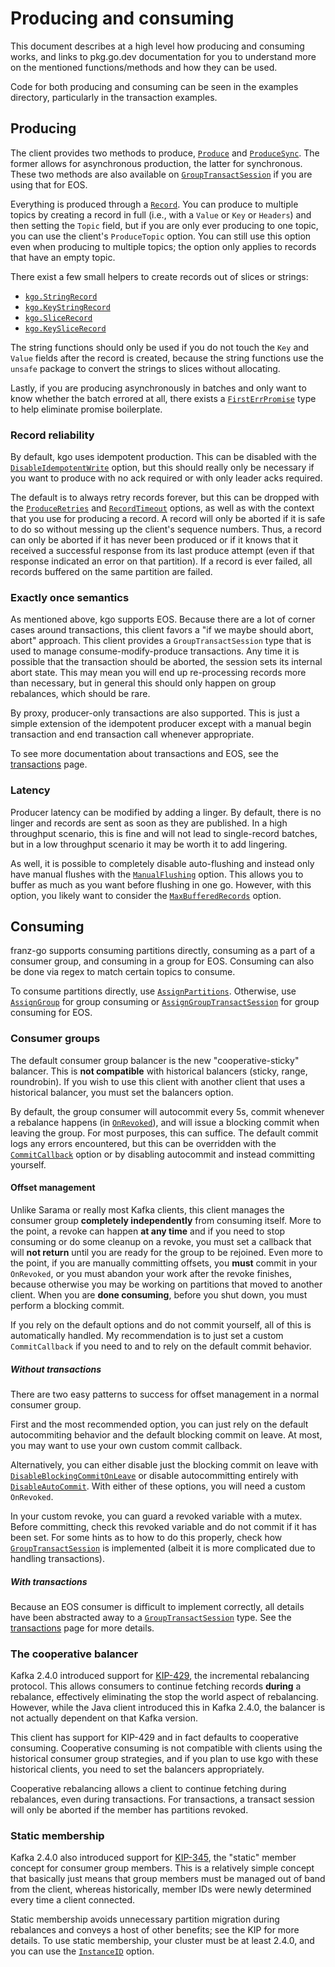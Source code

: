 Producing and consuming
===

This document describes at a high level how producing and consuming works, and
links to pkg.go.dev documentation for you to understand more on the mentioned
functions/methods and how they can be used.

Code for both producing and consuming can be seen in the examples directory,
particularly in the transaction examples.

## Producing

The client provides two methods to produce, [`Produce`][1] and
[`ProduceSync`][2]. The former allows for asynchronous production, the latter
for synchronous. These two methods are also available on
[`GroupTransactSession`][3] if you are using that for EOS.

Everything is produced through a [`Record`][4]. You can produce to multiple
topics by creating a record in full (i.e., with a `Value` or `Key` or
`Headers`) and then setting the `Topic` field, but if you are only ever
producing to one topic, you can use the client's `ProduceTopic` option.  You
can still use this option even when producing to multiple topics; the option
only applies to records that have an empty topic.

There exist a few small helpers to create records out of slices or strings:

* [`kgo.StringRecord`][5]
* [`kgo.KeyStringRecord`][6]
* [`kgo.SliceRecord`][7]
* [`kgo.KeySliceRecord`][8]

The string functions should only be used if you do not touch the `Key` and
`Value` fields after the record is created, because the string functions use
the `unsafe` package to convert the strings to slices without allocating.

Lastly, if you are producing asynchronously in batches and only want to know
whether the batch errored at all, there exists a [`FirstErrPromise`][9] type to
help eliminate promise boilerplate.

[1]: https://pkg.go.dev/github.com/twmb/franz-go/pkg/kgo#Client.Produce
[2]: https://pkg.go.dev/github.com/twmb/franz-go/pkg/kgo#Client.ProduceSync
[3]: https://pkg.go.dev/github.com/twmb/franz-go/pkg/kgo#GroupTransactSession
[4]: https://pkg.go.dev/github.com/twmb/franz-go/pkg/kgo#Record
[5]: https://pkg.go.dev/github.com/twmb/franz-go/pkg/kgo#StringRecord
[6]: https://pkg.go.dev/github.com/twmb/franz-go/pkg/kgo#KeyStringRecord
[7]: https://pkg.go.dev/github.com/twmb/franz-go/pkg/kgo#SliceRecord
[8]: https://pkg.go.dev/github.com/twmb/franz-go/pkg/kgo#KeySliceRecord
[9]: https://pkg.go.dev/github.com/twmb/franz-go/pkg/kgo#FirstErrPromise

### Record reliability

By default, kgo uses idempotent production. This can be disabled with the
[`DisableIdempotentWrite`][10] option, but this should really only be necessary
if you want to produce with no ack required or with only leader acks required.

[10]: https://pkg.go.dev/github.com/twmb/franz-go/pkg/kgo#DisableIdempotentWrite

The default is to always retry records forever, but this can be dropped with
the [`ProduceRetries`][11] and [`RecordTimeout`][12] options, as well as with
the context that you use for producing a record. A record will only be aborted
if it is safe to do so without messing up the client's sequence numbers. Thus,
a record can only be aborted if it has never been produced or if it knows that
it received a successful response from its last produce attempt (even if that
response indicated an error on that partition). If a record is ever failed, all
records buffered on the same partition are failed.

[11]: https://pkg.go.dev/github.com/twmb/franz-go/pkg/kgo#ProduceRetries
[12]: https://pkg.go.dev/github.com/twmb/franz-go/pkg/kgo#RecordTimeout

### Exactly once semantics

As mentioned above, kgo supports EOS. Because there are a lot of corner cases
around transactions, this client favors a "if we maybe should abort, abort"
approach. This client provides a `GroupTransactSession` type that is used
to manage consume-modify-produce transactions. Any time it is possible that
the transaction should be aborted, the session sets its internal abort state.
This may mean you will end up re-processing records more than necessary, but
in general this should only happen on group rebalances, which should be rare.

By proxy, producer-only transactions are also supported. This is just a simple
extension of the idempotent producer except with a manual begin transaction and
end transaction call whenever appropriate.

To see more documentation about transactions and EOS, see the
[transactions](./transactions.md) page.

### Latency

Producer latency can be modified by adding a linger. By default, there is no
linger and records are sent as soon as they are published. In a high throughput
scenario, this is fine and will not lead to single-record batches, but in a low
throughput scenario it may be worth it to add lingering.

As well, it is possible to completely disable auto-flushing and instead only
have manual flushes with the
[`ManualFlushing`](https://pkg.go.dev/github.com/twmb/franz-go/pkg/kgo#ManualFlushing)
option. This allows you to buffer as much as you want before flushing in one
go. However, with this option, you likely want to consider the
[`MaxBufferedRecords`](https://pkg.go.dev/github.com/twmb/franz-go/pkg/kgo#MaxBufferedRecords)
option.

## Consuming

franz-go supports consuming partitions directly, consuming as a part of a
consumer group, and consuming in a group for EOS. Consuming can also be done
via regex to match certain topics to consume.

To consume partitions directly, use [`AssignPartitions`][13]. Otherwise, use
[`AssignGroup`][14] for group consuming or [`AssignGroupTransactSession`][15]
for group consuming for EOS.

[13]: https://pkg.go.dev/github.com/twmb/franz-go/pkg/kgo#Client.AssignPartitions
[14]: https://pkg.go.dev/github.com/twmb/franz-go/pkg/kgo#Client.AssignGroup
[15]: https://pkg.go.dev/github.com/twmb/franz-go/pkg/kgo#Client.AssignGroupTransactSession

### Consumer groups

The default consumer group balancer is the new "cooperative-sticky" balancer.
This is **not compatible** with historical balancers (sticky, range, roundrobin).
If you wish to use this client with another client that uses a historical balancer,
you must set the balancers option.

By default, the group consumer will autocommit every 5s, commit whenever a
rebalance happens (in [`OnRevoked`][16]), and will issue a blocking commit when
leaving the group. For most purposes, this can suffice. The default commit logs
any errors encountered, but this can be overridden with the
[`CommitCallback`][16] option or by disabling autocommit and instead committing
yourself.

[16]: https://pkg.go.dev/github.com/twmb/franz-go/pkg/kgo#OnRevoked
[17]: https://pkg.go.dev/github.com/twmb/franz-go/pkg/kgo#CommitCallback

#### Offset management

Unlike Sarama or really most Kafka clients, this client manages the consumer
group **completely independently** from consuming itself. More to the point, a
revoke can happen **at any time** and if you need to stop consuming or do some
cleanup on a revoke, you must set a callback that will **not return** until you
are ready for the group to be rejoined. Even more to the point, if you are
manually committing offsets, you **must** commit in your `OnRevoked`, or you
must abandon your work after the revoke finishes, because otherwise you may be
working on partitions that moved to another client. When you are **done
consuming**, before you shut down, you must perform a blocking commit.

If you rely on the default options and do not commit yourself, all of this is
automatically handled. My recommendation is to just set a custom
`CommitCallback` if you need to and to rely on the default commit behavior.

##### Without transactions

There are two easy patterns to success for offset management in a normal
consumer group.

First and the most recommended option, you can just rely on the default
autocommiting behavior and the default blocking commit on leave. At most, you
may want to use your own custom commit callback.

Alternatively, you can either disable just the blocking commit on leave with
[`DisableBlockingCommitOnLeave`][18] or disable autocommitting entirely with
[`DisableAutoCommit`][19]. With either of these options, you will need a custom
`OnRevoked`.

[18]: https://pkg.go.dev/github.com/twmb/franz-go/pkg/kgo#DisableBlockingCommitOnLeave
[19]: https://pkg.go.dev/github.com/twmb/franz-go/pkg/kgo#DisableAutoCommit

In your custom revoke, you can guard a revoked variable with a mutex. Before
committing, check this revoked variable and do not commit if it has been set.
For some hints as to how to do this properly, check how
[`GroupTransactSession`][20] is implemented (albeit it is more complicated due
to handling transactions).

[20]: https://pkg.go.dev/github.com/twmb/franz-go/pkg/kgo#GroupTransactSession

##### With transactions

Because an EOS consumer is difficult to implement correctly, all details have
been abstracted away to a [`GroupTransactSession`][20] type. See the
[transactions](./transactions.md) page for more details.

### The cooperative balancer

Kafka 2.4.0 introduced support for [KIP-429][21], the incremental rebalancing
protocol. This allows consumers to continue fetching records **during** a
rebalance, effectively eliminating the stop the world aspect of rebalancing.
However, while the Java client introduced this in Kafka 2.4.0, the balancer
is not actually dependent on that Kafka version.

[21]: https://cwiki.apache.org/confluence/display/KAFKA/KIP-429%3A+Kafka+Consumer+Incremental+Rebalance+Protocol

This client has support for KIP-429 and in fact defaults to cooperative
consuming. Cooperative consuming is not compatible with clients using the
historical consumer group strategies, and if you plan to use kgo with these
historical clients, you need to set the balancers appropriately.

Cooperative rebalancing allows a client to continue fetching during rebalances,
even during transactions. For transactions, a transact session will only be
aborted if the member has partitions revoked.

### Static membership

Kafka 2.4.0 also introduced support for [KIP-345][22], the "static" member
concept for consumer group members. This is a relatively simple concept that
basically just means that group members must be managed out of band from the
client, whereas historically, member IDs were newly determined every time a
client connected.

[22]: https://cwiki.apache.org/confluence/display/KAFKA/KIP-345%3A+Introduce+static+membership+protocol+to+reduce+consumer+rebalances

Static membership avoids unnecessary partition migration during rebalances and
conveys a host of other benefits; see the KIP for more details. To use static
membership, your cluster must be at least 2.4.0, and you can use the
[`InstanceID`][23] option.

[23]: https://pkg.go.dev/github.com/twmb/franz-go/pkg/kgo#InstanceID

